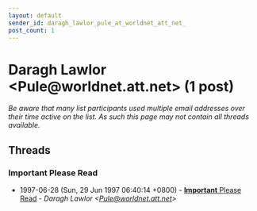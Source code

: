 ```yaml
---
layout: default
sender_id: daragh_lawlor_pule_at_worldnet_att_net_
post_count: 1
---
```


# Daragh Lawlor <Pule<span>@</span>worldnet.att.net> (1 post)

_Be aware that many list participants used multiple email addresses over their time active on the list. As such this page may not contain all threads available._

## Threads

### **Important** Please Read
+ 1997-06-28 (Sun, 29 Jun 1997 06:40:14 +0800) - [**Important** Please Read](/archive/1997/06/6258583130e08b4f86cd6b87e8c830bd4cce0ad34b15c637cc2126371ec16c68) - _Daragh Lawlor \<Pule@worldnet.att.net\>_


